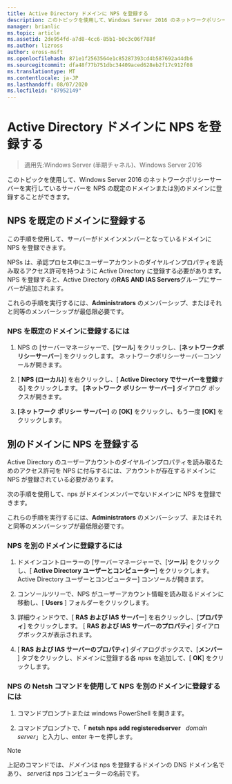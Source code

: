 ```yaml
---
title: Active Directory ドメインに NPS を登録する
description: このトピックを使用して、Windows Server 2016 のネットワークポリシーサーバーを実行しているサーバーを NPS の既定のドメインまたは別のドメインに登録することができます。
manager: brianlic
ms.topic: article
ms.assetid: 2de954fd-a7d8-4cc6-85b1-b0c3c06f788f
ms.author: lizross
author: eross-msft
ms.openlocfilehash: 871e1f2563564e1c85287393cd4b587692a44db6
ms.sourcegitcommit: dfa48f77b751dbc34409aced628eb2f17c912f08
ms.translationtype: MT
ms.contentlocale: ja-JP
ms.lasthandoff: 08/07/2020
ms.locfileid: "87952149"
---
```

# <a name="register-an-nps-in-an-active-directory-domain"></a>Active Directory ドメインに NPS を登録する

>適用先:Windows Server (半期チャネル)、Windows Server 2016

このトピックを使用して、Windows Server 2016 のネットワークポリシーサーバーを実行しているサーバーを NPS の既定のドメインまたは別のドメインに登録することができます。

## <a name="register-an-nps-in-its-default-domain"></a>NPS を既定のドメインに登録する

この手順を使用して、サーバーがドメインメンバーとなっているドメインに NPS を登録できます。

NPSs は、承認プロセス中にユーザーアカウントのダイヤルインプロパティを読み取るアクセス許可を持つように Active Directory に登録する必要があります。 NPS を登録すると、Active Directory の**RAS AND IAS Servers**グループにサーバーが追加されます。

これらの手順を実行するには、**Administrators** のメンバーシップ、またはそれと同等のメンバーシップが最低限必要です。

### <a name="to-register-an-nps-in-its-default-domain"></a>NPS を既定のドメインに登録するには


1. NPS の [サーバーマネージャーで、[**ツール**] をクリックし、[**ネットワークポリシーサーバー**] をクリックします。 ネットワークポリシーサーバーコンソールが開きます。

2. [ **NPS (ローカル)**] を右クリックし、[ **Active Directory でサーバーを登録**する] をクリックします。 **[ネットワーク ポリシー サーバー]** ダイアログ ボックスが開きます。

3. **[ネットワーク ポリシー サーバー]** の **[OK]** をクリックし、もう一度 **[OK]** をクリックします。

## <a name="register-an-nps-in-another-domain"></a>別のドメインに NPS を登録する

Active Directory のユーザーアカウントのダイヤルインプロパティを読み取るためのアクセス許可を NPS に付与するには、アカウントが存在するドメインに NPS が登録されている必要があります。

次の手順を使用して、nps がドメインメンバーでないドメインに NPS を登録できます。

これらの手順を実行するには、**Administrators** のメンバーシップ、またはそれと同等のメンバーシップが最低限必要です。

### <a name="to-register-an-nps-in-another-domain"></a>NPS を別のドメインに登録するには

1. ドメインコントローラーの [サーバーマネージャーで、[**ツール**] をクリックし、[ **Active Directory ユーザーとコンピューター**] をクリックします。 Active Directory ユーザーとコンピューター] コンソールが開きます。

2. コンソールツリーで、NPS がユーザーアカウント情報を読み取るドメインに移動し、[ **Users** ] フォルダーをクリックします。

3. 詳細ウィンドウで、[ **RAS および IAS サーバー**] を右クリックし、[**プロパティ**] をクリックします。 [ **RAS および IAS サーバーのプロパティ**] ダイアログボックスが表示されます。

4. [ **RAS および IAS サーバーのプロパティ**] ダイアログボックスで、[**メンバー** ] タブをクリックし、ドメインに登録する各 npss を追加して、[ **OK**] をクリックします。


### <a name="to-register-an-nps-in-another-domain-by-using-netsh-commands-for-nps"></a>NPS の Netsh コマンドを使用して NPS を別のドメインに登録するには

1. コマンドプロンプトまたは windows PowerShell を開きます。

2. コマンドプロンプトで、「 **netsh nps add registeredserver** &nbsp; *domain* &nbsp; *server*」と入力し、enter キーを押します。

>[!NOTE]
>上記のコマンドでは、*ドメイン*は nps を登録するドメインの DNS ドメイン名であり、 *server*は nps コンピューターの名前です。

